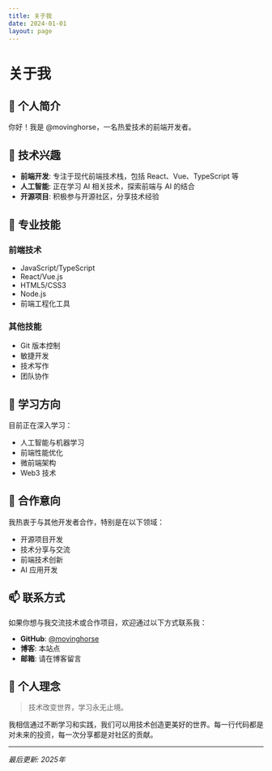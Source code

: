 ```yaml
---
title: 关于我
date: 2024-01-01
layout: page
---
```


# 关于我

## 👋 个人简介

你好！我是 @movinghorse，一名热爱技术的前端开发者。

## 🚀 技术兴趣

- **前端开发**: 专注于现代前端技术栈，包括 React、Vue、TypeScript 等
- **人工智能**: 正在学习 AI 相关技术，探索前端与 AI 的结合
- **开源项目**: 积极参与开源社区，分享技术经验

## 💼 专业技能

### 前端技术
- JavaScript/TypeScript
- React/Vue.js
- HTML5/CSS3
- Node.js
- 前端工程化工具

### 其他技能
- Git 版本控制
- 敏捷开发
- 技术写作
- 团队协作

## 🌱 学习方向

目前正在深入学习：
- 人工智能与机器学习
- 前端性能优化
- 微前端架构
- Web3 技术

## 💞️ 合作意向

我热衷于与其他开发者合作，特别是在以下领域：
- 开源项目开发
- 技术分享与交流
- 前端技术创新
- AI 应用开发

## 📫 联系方式

如果你想与我交流技术或合作项目，欢迎通过以下方式联系我：

- **GitHub**: [@movinghorse](https://github.com/movinghorse)
- **博客**: 本站点
- **邮箱**: 请在博客留言

## 🎯 个人理念

> 技术改变世界，学习永无止境。

我相信通过不断学习和实践，我们可以用技术创造更美好的世界。每一行代码都是对未来的投资，每一次分享都是对社区的贡献。

---

*最后更新: 2025年*